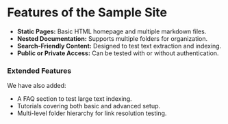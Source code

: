 # Features of the Sample Site

- **Static Pages:** Basic HTML homepage and multiple markdown files.
- **Nested Documentation:** Supports multiple folders for organization.
- **Search-Friendly Content:** Designed to test text extraction and indexing.
- **Public or Private Access:** Can be tested with or without authentication.

### Extended Features

We have also added:
- A FAQ section to test large text indexing.
- Tutorials covering both basic and advanced setup.
- Multi-level folder hierarchy for link resolution testing.
